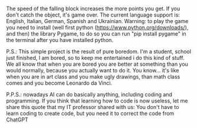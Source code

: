  The speed of the falling block increases the more points you get.
 If you don't catch the object, it's game over.
 The current language support is: English, Italian, German, Spanish and Ukrainian.
 Warning: to play the game you need to install (well first python (https://www.python.org/downloads/), and then) the library Pygame, to do so you can run "pip install pygame" in the terminal after you have installed python.

P.S.: This simple project is the result of pure boredom.
I'm a student, school just finished, I am bored, so to keep me entertained i do this kind of stuff.
We all know that when you are bored you are better at something than you would normally, because you actually want to do it.
You know... it's like when you are in art class and you make ugly drawings, than math class comes and you become Leonardo da Vinci.

P.P.S.: nowadays AI can do basically anything, including coding and programming.
If you think that learning how to code is now useless, let me share this quote that my IT professor shared with us:
You don't have to learn coding to create code, but you need it to correct the code from ChatGPT
